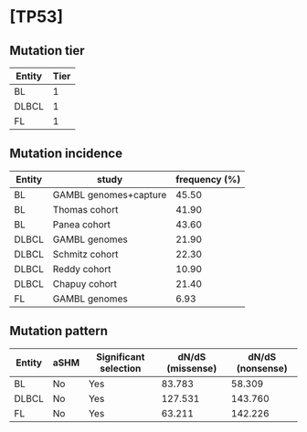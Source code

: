 # [TP53]

## Mutation tier

|Entity|Tier|
|------|----|
|BL    |1   |
|DLBCL |1   |
|FL    |1   |

## Mutation incidence

|Entity|study                |frequency (%)|
|------|---------------------|-------------|
|BL    |GAMBL genomes+capture|45.50        |
|BL    |Thomas cohort        |41.90        |
|BL    |Panea cohort         |43.60        |
|DLBCL |GAMBL genomes        |21.90        |
|DLBCL |Schmitz cohort       |22.30        |
|DLBCL |Reddy cohort         |10.90        |
|DLBCL |Chapuy cohort        |21.40        |
|FL    |GAMBL genomes        | 6.93        |

## Mutation pattern

|Entity|aSHM|Significant selection|dN/dS (missense)|dN/dS (nonsense)|
|------|----|---------------------|----------------|----------------|
|BL    |No  |Yes                  | 83.783         | 58.309         |
|DLBCL |No  |Yes                  |127.531         |143.760         |
|FL    |No  |Yes                  | 63.211         |142.226         |

